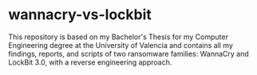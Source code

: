 # wannacry-vs-lockbit
This repository is based on my Bachelor's Thesis for my Computer Engineering degree at the University of Valencia and contains all my findings, reports, and scripts of two ransomware families: WannaCry and LockBit 3.0, with a reverse engineering approach.
